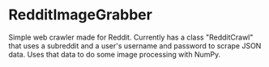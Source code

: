 # RedditImageGrabber

Simple web crawler made for Reddit. Currently has a class "RedditCrawl" that uses a subreddit and
a user's username and password to scrape JSON data. Uses that data to do some image processing with NumPy.


